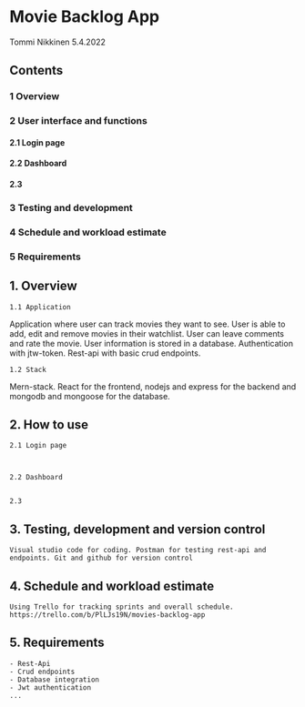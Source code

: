 # Movie Backlog App
Tommi Nikkinen
5.4.2022

## Contents

### 1 Overview	
### 2 User interface and functions	
#### 2.1 Login page	
#### 2.2 Dashboard	
#### 2.3	
### 3 Testing and development	
### 4 Schedule and workload estimate	
### 5 Requirements	


## 1. Overview
	1.1 Application
Application where user can track movies they want to see. User is able to add, edit and remove movies in their watchlist. User can leave comments and rate the movie. User information is stored in a database. Authentication with jtw-token. Rest-api with basic crud endpoints.

	1.2 Stack
	
Mern-stack. React for the frontend, nodejs and express for the backend and mongodb and mongoose for the database. 


## 2. How to use
	2.1 Login page



	2.2 Dashboard


	2.3 



## 3. Testing, development and version control

	Visual studio code for coding. Postman for testing rest-api and endpoints. Git and github for version control

## 4. Schedule and workload estimate

	Using Trello for tracking sprints and overall schedule.
	https://trello.com/b/PlLJs19N/movies-backlog-app


## 5. Requirements

	- Rest-Api
	- Crud endpoints
	- Database integration
	- Jwt authentication
	...

